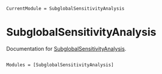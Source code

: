 ```@meta
CurrentModule = SubglobalSensitivityAnalysis
```

# SubglobalSensitivityAnalysis

Documentation for [SubglobalSensitivityAnalysis](https://github.com/bgctw/SubglobalSensitivityAnalysis.jl).

```@index
```

```@autodocs
Modules = [SubglobalSensitivityAnalysis]
```
